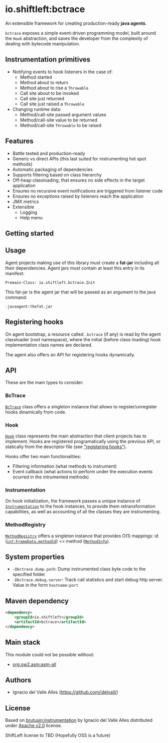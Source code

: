 # io.shiftleft:bctrace

An extensible framework for creating production-ready **java agents**.


`bctrace` exposes a simple event-driven programming model, built around the `Hook` abstraction, and 
saves the developer from the complexity of dealing with bytecode manipulation.

 
## Instrumentation primitives
- Notifying events to hook listeners in the case of:
  - Method started
  - Method about to return
  - Method about to rise a `Throwable`
  - Call site about to be invoked
  - Call site just returned
  - Call site just raised a `Throwable`
- Changing runtime data: 
  - Method/call-site passed argument values
  - Method/call-site value to be returned
  - Method/call-site `Throwable` to be raised
  
## Features
 - Battle tested and production-ready
 - Generic vs direct APIs (this last suited for instrumenting hot spot methods)
 - Automatic packaging of dependencies
 - Supports filtering based on class hierarchy
 - Off-heap classloading, that ensures no side effects in the target application
 - Ensures no recursive event notifications are triggered from listener code
 - Ensures no exceptions raised by listeners reach the application
 - JMX metrics
 - Extensible
   - Logging
   - Help menu
 
## Getting started
 
## Usage
Agent projects making use of this library must create a **fat-jar** including all their dependencies. 
Agent jars must contain at least this entry in its manifest:
```
Premain-Class: io.shiftleft.bctrace.Init
```
This fat-jar is the agent jar that will be passed as an argument to the java command:

```
-javaagent:thefat.jar
```

## Registering hooks
On agent bootstrap, a resource called `.bctrace` (if any) is read by the agent classloader (root namespace), where the initial (before class-loading) hook implementation class names are declared.

The agent also offers an API for registering hooks dynamically.

## API
These are the main types to consider:

### BcTrace
[`BcTrace`](src/main/java/o/shiftleft/bctrace/Bctrace.java) class offers a singleton instance that allows to register/unregister hooks dinamically from code.

### Hook
[`Hook`](src/main/java/io/shiftleft/bctrace/spi/Hook.java) class represents the main abstraction that client projects has to implement. Hooks are registered programatically using the previous API, or statically from the descriptor file (see ["registering hooks"](#registering-hooks)).

Hooks offer two main functionalities: 
- Filtering information (what methods to instrument)  
- Event callback (what actions to perform under the execution events ocurred in the intrumented methods)

### Instrumentation
On hook initialization, the framework passes a unique instance of [`Instrumentation`](src/main/java/io/shiftleft/bctrace/spi/Instrumentation.java) to the hook instances, to provide them retransformation capabilities, as well as accounting of all the classes they are instrumenting.

### MethodRegistry
[`MethodRegistry`](src/main/java/io/shiftleft/bctrace/runtime/MethodRegistry.java) offers a singleton instance that provides O(1) mappings: id ([`int:FrameData.methodId`](https://github.com/ShiftLeftSecurity/bctrace/blob/master/src/main/java/io/shiftleft/bctrace/runtime/FrameData.java)) <> method ([`MethodInfo`](src/main/java/io/shiftleft/bctrace/runtime/MethodInfo.java)).

## System properties
- `-Dbctrace.dump.path`: Dump instrumented class byte code to the specified folder
- `-Dbctrace.debug.server`: Track call statistics and start debug http server. Value in the form `hostname:port` 

## Maven dependency 

```xml
<dependency>
    <groupId>io.shiftleft</groupId>
    <artifactId>bctrace</artifactId>
</dependency>
```

## Main stack
This module could not be possible without:
* [org.ow2.asm:asm-all](http://asm.ow2.org/)

## Authors

- Ignacio del Valle Alles (<https://github.com/idelvall/>)

## License
Based on [brutusin:instrumentation](https://github.com/brutusin/instrumentation) by Ignacio del Valle Alles distributed under [Apache v2.0](http://www.apache.org/licenses/LICENSE-2.0) license.

ShiftLeft license to TBD (Hopefully OSS is a future)


